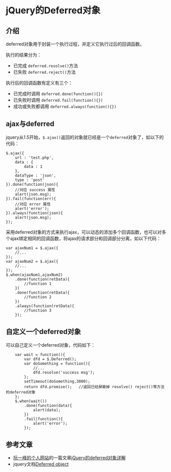 # jQuery的Deferred对象
## 介绍
deferred对象用于封装一个执行过程，并定义它执行过后的回调函数。

执行的结果分为：
- 已完成 `deferred.resolve()`方法
- 已失败 `deferred.reject()`方法

执行后的回调函数有定义有三个：
- 已完成时调用 `deferred.done(function(){})`
- 已失败时调用 `deferred.fail(function(){})`
- 成功或失败都调用 `deferred.always(function(){})`

## ajax与deferred
jquery从1.5开始，`$.ajax()`返回的对象就已经是一个`deferred`对象了，如以下的代码：
```
$.ajax({
    url : 'test.php',
    data : {
        data : 1
    },
    dataType : 'json',
    type : 'post'
}).done(function(json){
    //对应 success 属性
    alert(json.msg);
}).fail(function(err){
    //对应 error 属性
    alert('error');
}).always(function(json){
    alert(json.msg);
});

```
采用deferred对象的方式来执行ajax，可以动态的添加多个回调函数，也可以对多个ajax绑定相同的回调函数，将ajax的请求部分和回调部分分离，如以下代码：
```
var ajaxNum1 = $.ajax({
    //...
});
var ajaxNum2 = $.ajax({
    //...
});
$.when(ajaxNum1,ajaxNum2)
    .done(function(retData){
        //function 1
    })
    .done(function(retData){
        //function 2
    })
    .always(function(retData){
        //function 3
    });
```

## 自定义一个deferred对象
可以自己定义一个deferred对象，代码如下：
```
    var wait = function(){
        var dfd = $.Deferred();
        var doSomething = function(){
            //...
            dfd.resolve('success msg');
        };
        setTimeout(doSomething,3000);
        return dfd.promise();   //返回已经屏蔽掉 resolve() reject()等方法的deferred对象
    };
    $.when(wait())
        .done(function(data){
            alert(data);
        })
        .fail(function(){
            alert('error');
        });
```

## 参考文章
- [阮一峰的个人网站](http://www.ruanyifeng.com/)的一篇文章[jQuery的deferred对象详解](http://www.ruanyifeng.com/blog/2011/08/a_detailed_explanation_of_jquery_deferred_object.html)
- jquery文档[Deferred object](http://api.jquery.com/category/deferred-object/)